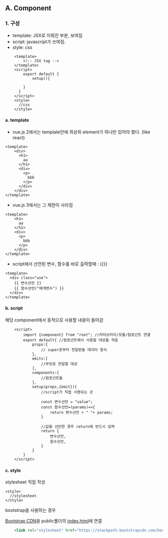 ## A. Component
### 1. 구성
- template: JSX로 이뤄진 부분, 보여짐
- script: javascript가 쓰여짐.
- style: css
```vue
    <template>
        <!-- JSX tag -->
    </template>
    <script>
        export default {
            setup(){
        
        }
      }
    </script>
    <style>
      //css
    </style>
```
#### a. template
- vue.js 2에서는 template안에 최상위 element가 하나만 있어야 했다. (like react)
```vue
<template>
    <div>
      <h1>
        aa
      </h1>
      <div>
        <p>
          bbb
        </p>
      </div>
    </div>  
</template>
```
- vue.js 3에서는 그 제한이 사라짐
```vue
<template>
    <h1>
      aa
    </h1>
    <div>
      <p>
        bbb
      </p>
    </div>
</template>
```
- script에서 선언된 변수, 함수를 바로 출력할때 : {{}}
```vue
<template>
  <div class="use">
    {{ 변수선언 }}
    {{ 함수선언("매개변수") }}
  </div>
</template>
```
#### b. script
해당 component에서 동적으로 사용할 내용이 들어감
```vue
    <script>
        import {component} from "root"; //라이브러리/모듈/컴포넌트 연결 
        export default{ //컴포넌트에서 사용할 대상들 적음
            props:{
                // super로부터 전달받을 데이터 형식
            },
            emits:[
                //부모로 전달할 대상
            ],
            components:{
                //컴포넌트들 
            },
            setup(props,{emit}){
                //script가 직접 사용되는 곳
                
                const 변수선언 = "value";
                const 함수선언=(params)=>{
                    return 변수선언 + " "+ params;
                }
              
                //값을 선언한 경우 return에 반드시 입력
                return {
                    변수선언,
                    함수선언,
                }
            }
        }
    </script>
```
#### c. style
stylesheet 직접 작성
```vue
<style>
  //stylesheet
</style>
```
bootstrap을 사용하는 경우

[Bootstrap CDN](https://www.bootstrapcdn.com/)을 public폴더의 [index.html](./public/index.html)에 연결
```html
    <link rel="stylesheet" href="https://stackpath.bootstrapcdn.com/bootstrap/4.5.2/css/bootstrap.min.css">
```